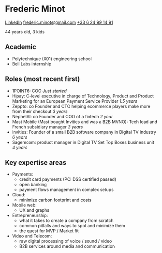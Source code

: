 # Frederic Minot

[LinkedIn](https://www.linkedin.com/in/fredericminot) [frederic.minot@gmail.com](mailto:frederic.minot@gmail.com) [+33 6 24 99 14 91](tel:+33624991491)

44 years old, 3 kids

## Academic
- Polytechnique (X01) engineering school
- Bell Labs internship

## Roles (most recent first)
- 1POINT6: COO *Just started*
- Hipay: C-level executive in charge of Technology, Product and Product Marketing for an European Payment Service Provider *1.5 years*
- Zeppto: co Founder and CTO helping ecommerce players make more from their checkout *3 years*
- NephelAI: co Founder and COO of a fintech *2 year*
- Mast Mobile (Mast bought Invities and was a B2B MVNO): Tech lead and French subsidiary manager  *3 years*
- Invities: Founder of a small B2B software company in Digital TV industry *6 years*
- Sagemcom: product manager in Digital TV Set Top Boxes business unit *4 years*

## Key expertise areas
- Payments:
  - credit card payments (PCI DSS certified passed)
  - open banking
  - payment flows management in complex setups
- Cloud:
  - minimize carbon footprint and costs
- Mobile web:
  - UX and graphs
- Entrepreneurship:
  - what it takes to create a company from scratch
  - common pitfalls and ways to spot and minimize them
  - the quest for MVP / Market fit
- Video and Telecom:
  - raw digital processing of voice / sound / video
  - B2B services around media and communication
